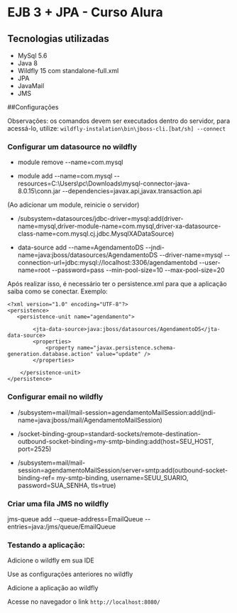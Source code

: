 # EJB 3 + JPA - Curso Alura

## Tecnologias utilizadas
- MySql 5.6
- Java 8
- Wildfly 15 com standalone-full.xml
- JPA
- JavaMail
- JMS

##Configurações

Observações: os comandos devem ser executados dentro do servidor, para acessá-lo, utilize: `wildfly-instalation\bin\jboss-cli.[bat/sh] --connect`

### Configurar um datasource no wildfly

- module remove --name=com.mysql

- module add --name=com.mysql --resources=C:\Users\pc\Downloads\mysql-connector-java-8.0.15\conn.jar --dependencies=javax.api,javax.transaction.api

(Ao adicionar um module, reinicie o servidor)

- /subsystem=datasources/jdbc-driver=mysql:add(driver-name=mysql,driver-module-name=com.mysql,driver-xa-datasource-class-name=com.mysql.cj.jdbc.MysqlXADataSource)

- data-source add --name=AgendamentoDS --jndi-name=java:jboss/datasources/AgendamentoDS --driver-name=mysql  --connection-url=jdbc:mysql://localhost:3306/agendamentobd --user-name=root --password=pass --min-pool-size=10 --max-pool-size=20

Após realizar isso, é necessário ter o persistence.xml para que a aplicação saiba como se conectar. Exemplo:

```
<?xml version="1.0" encoding="UTF-8"?>
<persistence>
   <persistence-unit name="agendamento">

        <jta-data-source>java:jboss/datasources/AgendamentoDS</jta-data-source>
        <properties>
            <property name="javax.persistence.schema-generation.database.action" value="update" />
        </properties>

    </persistence-unit>
</persistence>
```

### Configurar email no wildfly

- /subsystem=mail/mail-session=agendamentoMailSession:add(jndi-name=java:jboss/mail/AgendamentoMailSession)

- /socket-binding-group=standard-sockets/remote-destination-outbound-socket-binding=my-smtp-binding:add(host=SEU_HOST, port=2525)

- /subsystem=mail/mail-session=agendamentoMailSession/server=smtp:add(outbound-socket-binding-ref= my-smtp-binding, username=SEUU_SUARIO, password=SUA_SENHA, tls=true)


### Criar uma fila JMS no wildfly

jms-queue add --queue-address=EmailQueue --entries=java:/jms/queue/EmailQueue


### Testando a aplicação:

Adicione o wildfly em sua IDE

Use as configurações anteriores no wildfly

Adicione a aplicação ao wildfly

Acesse no navegador o link `http://localhost:8080/ `